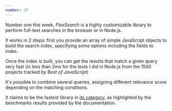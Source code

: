 ```yaml
---
number: 37
---
```


Number one this week, _FlexSearch_ is a highly customizable library to perform full-text searches in the browser or in Node.js.

It works in 2 steps: first you provide an array of simple JavaScript objects to build the search index, specifying some options including the fields to index.

Once the index is built, you can get the results that match a given query very fast (in less than 2ms for the tests I did in Node.js from the 1500 projects tracked by _Best of JavaScript_)

It's possible to combine several queries, assigning different relevance score depending on the matching conditions.

It claims to be the fastest library in [its category](https://bestofjs.org/tags/search), as highlighted by the benchmarks results provided by the documentation.
